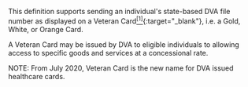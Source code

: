 This definition supports sending an individual's state-based DVA file number as displayed on a Veteran Card[<sup>[1]</sup>](https://www.dva.gov.au/health-and-treatment/veteran-healthcare-cards/veteran-card){:target="_blank"}, i.e. a Gold, White, or Orange Card.

A Veteran Card may be issued by DVA to eligible individuals to allowing access to specific goods and services at a concessional rate.

NOTE: From July 2020, Veteran Card is the new name for DVA issued healthcare cards.
